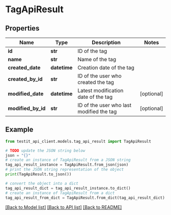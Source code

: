 # TagApiResult


## Properties

Name | Type | Description | Notes
------------ | ------------- | ------------- | -------------
**id** | **str** | ID of the tag | 
**name** | **str** | Name of the tag | 
**created_date** | **datetime** | Creation date of the tag | 
**created_by_id** | **str** | ID of the user who created the tag | 
**modified_date** | **datetime** | Latest modification date of the tag | [optional] 
**modified_by_id** | **str** | ID of the user who last modified the tag | [optional] 

## Example

```python
from testit_api_client.models.tag_api_result import TagApiResult

# TODO update the JSON string below
json = "{}"
# create an instance of TagApiResult from a JSON string
tag_api_result_instance = TagApiResult.from_json(json)
# print the JSON string representation of the object
print(TagApiResult.to_json())

# convert the object into a dict
tag_api_result_dict = tag_api_result_instance.to_dict()
# create an instance of TagApiResult from a dict
tag_api_result_from_dict = TagApiResult.from_dict(tag_api_result_dict)
```
[[Back to Model list]](../README.md#documentation-for-models) [[Back to API list]](../README.md#documentation-for-api-endpoints) [[Back to README]](../README.md)


